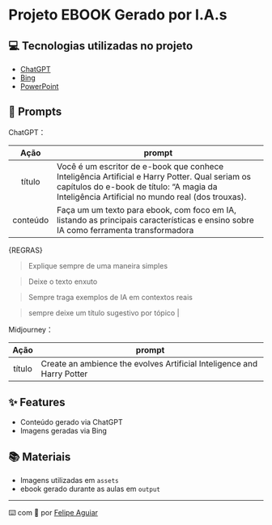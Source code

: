 # Projeto EBOOK Gerado por I.A.s


## 💻 Tecnologias utilizadas no projeto

- [ChatGPT](https://chat.openai.com/) 
- [Bing](https://www.bing.com/images/create?cc=br)
- [PowerPoint](https://www.microsoft.com/en/microsoft-365/powerpoint)

## 🧠 Prompts


ChatGPT：

|   Ação   | prompt                                                                                                                                                                                                                                                                         |
| :------: | ------------------------------------------------------------------------------------------------------------------------------------------------------------------------------------------------------------------------------------------------------------------------------ |
|  título  | Você é um escritor de e-book que conhece Inteligência Artificial e Harry Potter. Qual seriam os capítulos do e-book de título: “A magia da Inteligência Artificial no mundo real (dos trouxas).                                                     |
| conteúdo | Faça um um texto para ebook, com foco em IA, listando as principais características e ensino sobre IA como ferramenta transformadora

{REGRAS}

>Explique sempre de uma maneira simples

>Deixe o texto enxuto

>Sempre traga exemplos de IA em contextos reais

>sempre deixe um título sugestivo por tópico  |


Midjourney：

|  Ação  | prompt                                                                                 |
| :----: | -------------------------------------------------------------------------------------- |
| título | Create an ambience the evolves Artificial Inteligence and Harry Potter |

## ✨ Features

- Conteúdo gerado via ChatGPT
- Imagens geradas via Bing

## 📚 Materiais

- Imagens utilizadas em `assets`
- ebook gerado durante as aulas em `output`



---

⌨️ com 💜 por [Felipe Aguiar](https://github.com/felipeAguiarCode)
